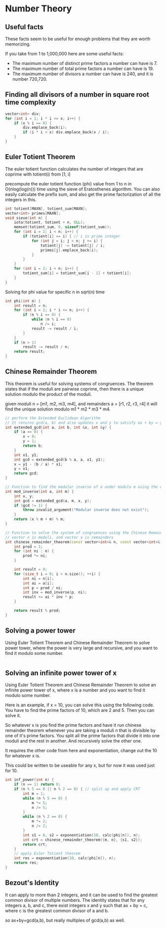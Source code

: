 # Number Theory

## Useful facts

These facts seem to be useful for enough problems that they are worth memorizing.

If you take from 1 to 1,000,000 here are some useful facts:
- The maximum number of distinct prime factors a number can have is 7.
- The maximum number of total prime factors a number can have is 19.
- The maximum number of divisors a number can have is 240, and it is number 720,720.


## Finding all divisors of a number in square root time complexity

```cpp
vector<int> div;
for (int i = 1; i * i <= x; i++) {
    if (x % i == 0) {
        div.emplace_back(i);
        if (i * i < x) div.emplace_back(x / i);
    }
}
```

## Euler Totient Theorem

The euler totient function calculates the number of integers that are coprime with totient(i) from [1, i]

precompute the euler totient function (phi) value from 1 to n in O(nlog(log(n))) time using the sieve of Eratosthenes algorithm.  You can also easily calculate the prefix sum, and also get the prime factorization of all the integers in this.

```cpp
int totient[MAXN], totient_sum[MAXN];
vector<int> primes[MAXN];
void sieve(int n) {
    iota(totient, totient + n, 0LL);
    memset(totient_sum, 0, sizeof(totient_sum));
    for (int i = 2; i < n; i++) {
        if (totient[i] == i) { // i is prime integer
            for (int j = i; j < n; j += i) {
                totient[j] -= totient[j] / i;
                primes[j].emplace_back(i);
            }
        }
    }
    for (int i = 2; i < n; i++) {
        totient_sum[i] = totient_sum[i - 1] + totient[i];
    }
}
```

Solving for phi value for specific n in sqrt(n) time

```cpp
int phi(int n) {
    int result = n;
    for (int i = 2; i * i <= n; i++) {
        if (n % i == 0) {
            while (n % i == 0)
                n /= i;
            result -= result / i;
        }
    }
    if (n > 1)
        result -= result / n;
    return result;
}
```

## Chinese Remainder Theorem

This theorem is useful for solving systems of congruences. The theorem states that if the moduli are pairwise coprime, then there is a unique solution modulo the product of the moduli.

given moduli n = [m1, m2, m3, m4], and remainders a = [r1, r2, r3, r4] it will find the unique solution modulo m1 * m2 * m3 * m4.

```cpp
// perform the Extended Euclidean Algorithm
// It returns gcd(a, b) and also updates x and y to satisfy ax + by = gcd(a, b)
int extended_gcd(int a, int b, int &x, int &y) {
    if (a == 0) {
        x = 0;
        y = 1;
        return b;
    }
    int x1, y1;
    int gcd = extended_gcd(b % a, a, x1, y1);
    x = y1 - (b / a) * x1;
    y = x1;
    return gcd;
}

// Function to find the modular inverse of a under modulo m using the extended Euclidean algorithm
int mod_inverse(int a, int m) {
    int x, y;
    int gcd = extended_gcd(a, m, x, y);
    if (gcd != 1) {
        throw invalid_argument("Modular inverse does not exist");
    }
    return (x % m + m) % m;
}

// Function to solve the system of congruences using the Chinese Remainder Theorem
// vector n is moduli, and vector a is remainders
int chinese_remainder_theorem(const vector<int>& n, const vector<int>& a) {
    int prod = 1;
    for (int ni : n) {
        prod *= ni;
    }

    int result = 0;
    for (size_t i = 0; i < n.size(); ++i) {
        int ni = n[i];
        int ai = a[i];
        int p = prod / ni;
        int inv = mod_inverse(p, ni);
        result += ai * inv * p;
    }

    return result % prod;
}
```


## Solving a power tower

Using Euler Totient Theorem and Chinese Remainder Theorem to solve power tower, where the power is very large and recursive, and you want to find it modulo some number.

```cpp

```

## Solving an infinite power tower of x

Using Euler Totient Theorem and Chinese Remainder Theorem to solve an infinite power tower of x, where x is a number and you want to find it modulo some number.

Here is an example, if x = 10, you can solve this using the following code.  You have to find the prime factors of 10, which are 2 and 5.  Then you can solve it.

So whatever x is you find the prime factors and have it run chinese remainder theorem whenever you are taking a moduli n that is divisible by one of it's prime factors.  You split all the prime factors that divide it into one moduli and the rest in another. And recursively solve the other one.

It requires the other code from here and exponentiation, change out the 10 for whatever x is.

This could be written to be useable for any x, but for now it was used just for 10.

```cpp
int inf_power(int n) {
    if (n == 1) return 0;
    if (n % 5 == 0 || n % 2 == 0) { // split up and apply CRT
        int m = 1;
        while (n % 5 == 0) {
            m *= 5;
            n /= 5;
        }
        while (n % 2 == 0) {
            m *= 2;
            n /= 2;
        }
        int s1 = 0, s2 = exponentiation(10, calc(phi[n]), n);
        int crt = chinese_remainder_theorem({m, n}, {s1, s2});
        return crt;
    }
    // apply Euler Totient theorem
    int res = exponentiation(10, calc(phi[n]), n);
    return res;
}
```

## Bezout's Identity

It can apply to more than 2 integers, and it can be used to find the greatest common divisor of multiple numbers. The identity states that for any integers a, b, and c, there exist integers x and y such that ax + by = c, where c is the greatest common divisor of a and b.

so ax+by=gcd(a,b), but really multiples of gcd(a,b) as well.
